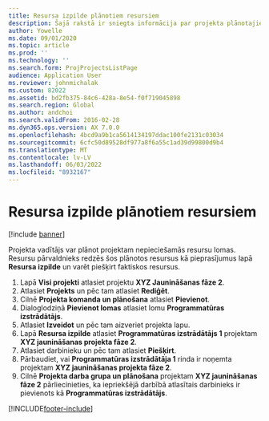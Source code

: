 ```yaml
---
title: Resursa izpilde plānotiem resursiem
description: Šajā rakstā ir sniegta informācija par projekta plānotajiem resursiem.
author: Yowelle
ms.date: 09/01/2020
ms.topic: article
ms.prod: ''
ms.technology: ''
ms.search.form: ProjProjectsListPage
audience: Application User
ms.reviewer: johnmichalak
ms.custom: 82022
ms.assetid: bd2fb375-84c6-428a-8e54-f0f719045898
ms.search.region: Global
ms.author: andchoi
ms.search.validFrom: 2016-02-28
ms.dyn365.ops.version: AX 7.0.0
ms.openlocfilehash: 4bcd9a9b1ca5614134197ddac100fe2131c03034
ms.sourcegitcommit: 6cfc50d89528df977a8f6a55c1ad39d99800d9b4
ms.translationtype: MT
ms.contentlocale: lv-LV
ms.lasthandoff: 06/03/2022
ms.locfileid: "8932167"
---
```

# <a name="resource-fulfillment-for-planned-resources"></a>Resursa izpilde plānotiem resursiem

[!include [banner](../includes/banner.md)]

Projekta vadītājs var plānot projektam nepieciešamās resursu lomas. Resursu pārvaldnieks redzēs šos plānotos resursus kā pieprasījumus lapā **Resursa izpilde** un varēt piešķirt faktiskos resursus.

1. Lapā **Visi projekti** atlasiet projektu **XYZ Jaunināšanas fāze 2**.
2. Atlasiet **Projekts** un pēc tam atlasiet **Rediģēt**.
3. Cilnē **Projekta komanda un plānošana** atlasiet **Pievienot**.
4. Dialoglodziņā **Pievienot lomas** atlasiet lomu **Programmatūras izstrādātājs**.
5. Atlasiet **Izveidot** un pēc tam aizveriet projekta lapu.
6. Lapā **Resursa izpilde** atlasiet **Programmatūras izstrādātājs 1** projektam **XYZ jaunināšanas projekta fāze 2**.
7. Atlasiet darbinieku un pēc tam atlasiet **Piešķirt**.
8. Pārbaudiet, vai **Programmatūras izstrādātāja 1** rinda ir noņemta projektam **XYZ jaunināšanas projekta fāze 2**.
9. Cilnē **Projekta darba grupa un plānošana** projektam **XYZ jaunināšanas fāze 2** pārliecinieties, ka iepriekšējā darbībā atlasītais darbinieks ir pievienots kā **Programmatūras izstrādātājs**.


[!INCLUDE[footer-include](../includes/footer-banner.md)]